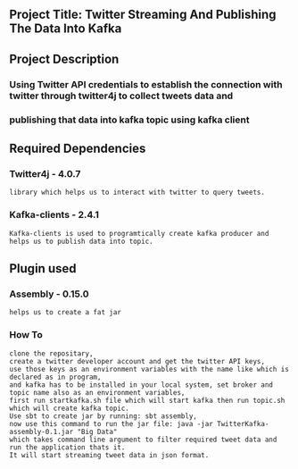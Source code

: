 ## Project Title: Twitter Streaming And Publishing The Data Into Kafka

## Project Description

### Using Twitter API credentials to establish the connection with twitter through twitter4j to collect tweets data and
### publishing that data into kafka topic using kafka client
 
## Required Dependencies 

### Twitter4j - 4.0.7
    library which helps us to interact with twitter to query tweets.
    
### Kafka-clients - 2.4.1
    Kafka-clients is used to programtically create kafka producer and 
    helps us to publish data into topic.
    
## Plugin used

### Assembly - 0.15.0
    helps us to create a fat jar
        
### How To
    clone the repositary,
    create a twitter developer account and get the twitter API keys,
    use those keys as an environment variables with the name like which is declared as in program,
    and kafka has to be installed in your local system, set broker and topic name also as an environment variables,
    first run startkafka.sh file which will start kafka then run topic.sh which will create kafka topic.
    Use sbt to create jar by running: sbt assembly,
    now use this command to run the jar file: java -jar TwitterKafka-assembly-0.1.jar "Big Data"  
    which takes command line argument to filter required tweet data and run the application thats it.
    It will start streaming tweet data in json format.
    
    
      
